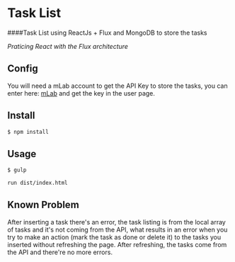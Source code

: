 # Task List

####Task List using ReactJs + Flux and MongoDB to store the tasks

*Praticing React with the Flux architecture*

## Config

You will need a mLab account to get the API Key to store the tasks, you can enter here: [mLab](https://mlab.com/login/) and get the key in the user page.

## Install

```sh
$ npm install
```

## Usage
```sh
$ gulp
```
```sh
run dist/index.html
```

## Known Problem

After inserting a task there's an error, the task listing is from the local array of tasks and it's not coming from the API, what results in an error when you try to make an action (mark the task as done or delete it) to the tasks you inserted without refreshing the page. After refreshing, the tasks come from the API and there're no more errors.
